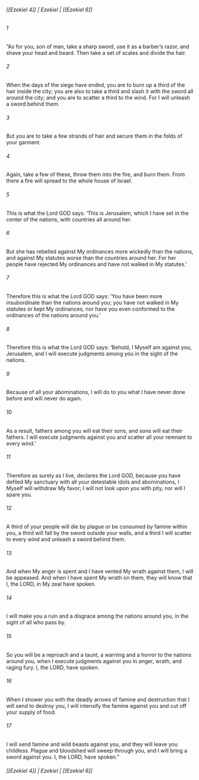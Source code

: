 ###### [[Ezekiel 4]] | Ezekiel | [[Ezekiel 6]]

###### 1
“As for you, son of man, take a sharp sword, use it as a barber’s razor, and shave your head and beard. Then take a set of scales and divide the hair.
###### 2
When the days of the siege have ended, you are to burn up a third of the hair inside the city; you are also to take a third and slash it with the sword all around the city; and you are to scatter a third to the wind. For I will unleash a sword behind them.
###### 3
But you are to take a few strands of hair and secure them in the folds of your garment.
###### 4
Again, take a few of these, throw them into the fire, and burn them. From there a fire will spread to the whole house of Israel.
###### 5
This is what the Lord GOD says: ‘This is Jerusalem, which I have set in the center of the nations, with countries all around her.
###### 6
But she has rebelled against My ordinances more wickedly than the nations, and against My statutes worse than the countries around her. For her people have rejected My ordinances and have not walked in My statutes.’
###### 7
Therefore this is what the Lord GOD says: ‘You have been more insubordinate than the nations around you; you have not walked in My statutes or kept My ordinances, nor have you even conformed to the ordinances of the nations around you.’
###### 8
Therefore this is what the Lord GOD says: ‘Behold, I Myself am against you, Jerusalem, and I will execute judgments among you in the sight of the nations.
###### 9
Because of all your abominations, I will do to you what I have never done before and will never do again.
###### 10
As a result, fathers among you will eat their sons, and sons will eat their fathers. I will execute judgments against you and scatter all your remnant to every wind.’
###### 11
Therefore as surely as I live, declares the Lord GOD, because you have defiled My sanctuary with all your detestable idols and abominations, I Myself will withdraw My favor; I will not look upon you with pity, nor will I spare you.
###### 12
A third of your people will die by plague or be consumed by famine within you, a third will fall by the sword outside your walls, and a third I will scatter to every wind and unleash a sword behind them.
###### 13
And when My anger is spent and I have vented My wrath against them, I will be appeased. And when I have spent My wrath on them, they will know that I, the LORD, in My zeal have spoken.
###### 14
I will make you a ruin and a disgrace among the nations around you, in the sight of all who pass by.
###### 15
So you will be a reproach and a taunt, a warning and a horror to the nations around you, when I execute judgments against you in anger, wrath, and raging fury. I, the LORD, have spoken.
###### 16
When I shower you with the deadly arrows of famine and destruction that I will send to destroy you, I will intensify the famine against you and cut off your supply of food.
###### 17
I will send famine and wild beasts against you, and they will leave you childless. Plague and bloodshed will sweep through you, and I will bring a sword against you. I, the LORD, have spoken.”

###### [[Ezekiel 4]] | Ezekiel | [[Ezekiel 6]]
